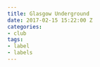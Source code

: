 ```yaml
---
title: Glasgow Underground
date: 2017-02-15 15:22:00 Z
categories:
- club
tags:
- label
- labels
---
```


